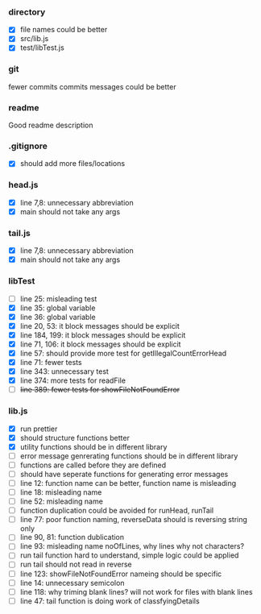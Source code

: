 ### directory 
- [x] file names could be better
- [x] src/lib.js
- [x] test/libTest.js

### git 
fewer commits
commits messages could be better

### readme
Good readme description

### .gitignore 
- [x] should add more files/locations

### head.js 
- [x] line 7,8: unnecessary abbreviation
- [x] main should not take any args

### tail.js 
- [x] line 7,8: unnecessary abbreviation
- [x] main should not take any args

### libTest 
- [ ] line 25: misleading test
- [x] line 35: global variable
- [x] line 36: global variable
- [x] line 20, 53: it block messages should be explicit
- [x] line 184, 199: it block messages should be explicit
- [x] line 71, 106: it block messages should be explicit
- [x] line 57: should provide more test for getIllegalCountErrorHead
- [x] line 71: fewer tests
- [x] line 343: unnecessary test
- [x] line 374: more tests for readFile
- [ ] ~~line 389: fewer tests for showFileNotFoundError~~

### lib.js 
- [x] run prettier
- [x] should structure functions better
- [x] utility functions should be in different library
- [ ] error message genrerating functions should be in different library
- [ ] functions are called before they are defined
- [ ] should have seperate functions for generating error messages
- [ ] line 12: function name can be better, function name is misleading
- [ ] line 18: misleading name
- [ ] line 52: misleading name
- [ ] function duplication could be avoided for runHead, runTail
- [ ] line 77: poor function naming, reverseData should is reversing string only
- [ ] line 90, 81: function dublication
- [ ] line 93: misleading name  noOfLines, why lines why not characters?
- [ ] run tail function hard to understand, simple logic could be applied
- [ ] run tail should not read in reverse
- [ ] line 123: showFileNotFoundError  nameing should be specific
- [ ] line 14: unnecessary semicolon
- [ ] line 118: why triming blank lines? will not work for files with blank lines
- [ ] line 47: tail function is doing work of classfyingDetails
